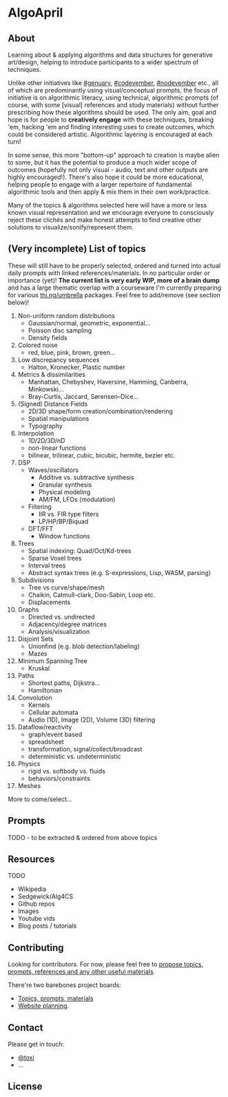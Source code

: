 # AlgoApril

## About

Learning about & applying algorithms and data structures for generative
art/design, helping to introduce participants to a wider spectrum of techniques.

Unlike other initiatives like
[#genuary](https://twitter.com/hashtag/genuary?src=hashtag_click&f=live),
[#codevember](https://twitter.com/hashtag/codevember?src=hashtag_click&f=live),
[#nodevember](https://twitter.com/hashtag/nodevember?src=hashtag_click&f=live)
etc., all of which are predominantly using visual/conceptual prompts, the focus
of initiative is on algorithmic literacy, using technical, algorithmic prompts
(of course, with some [visual] references and study materials) without further
prescribing how these algorithms should be used. The only aim, goal and hope is
for people to **creatively engage** with these techniques, breaking 'em, hacking
'em and finding interesting uses to create outcomes, which could be considered
artistic. Algorithmic layering is encouraged at each turn!

In some sense, this more "bottom-up" approach to creation is maybe alien to
some, but it has the potential to produce a much wider scope of outcomes
(hopefully not only visual - audio, text and other outputs are highly
encouraged!). There's also hope it _could_ be more educational, helping people
to engage with a larger repertoire of fundamental algorithmic tools and then
apply & mix them in their own work/practice.

Many of the topics & algorithms selected here will have a more or less known
visual representation and we encourage everyone to consciously reject these
clichés and make honest attempts to find creative other solutions to
visualize/sonify/represent them.

## (Very incomplete) List of topics

These will still have to be properly selected, ordered and turned into actual
daily prompts with linked references/materials. In no particular order or
importance (yet)! **The current list is very early WIP, more of a brain dump**
and has a large thematic overlap with a courseware I'm currently preparing for
various [thi.ng/umbrella](https://thi.ng/umbrella) packages. Feel free to
add/remove (see section below)!

1) Non-uniform random distributions
    - Gaussian/normal, geometric, exponential...
    - Poisson disc sampling
    - Density fields
1) Colored noise
    - red, blue, pink, brown, green...
1) Low discrepancy sequences
    - Halton, Kronecker, Plastic number
1) Metrics & dissimilarities
    - Manhattan, Chebyshev, Haversine, Hamming, Canberra, Minkowski...
    - Bray-Curtis, Jaccard, Sørensen–Dice...
1) (Signed) Distance Fields
    - 2D/3D shape/form creation/combination/rendering
    - Spatial manipulations
    - Typography
1) Interpolation
    - 1D/2D/3D/nD
    - non-linear functions
    - bilinear, trilinear, cubic, bicubic, hermite, bezier etc.
1) DSP
    - Waves/oscillators
        - Additive vs. subtractive synthesis
        - Granular synthesis
        - Physical modeling
        - AM/FM, LFOs (modulation)
    - Filtering
        - IIR vs. FIR type filters
        - LP/HP/BP/Biquad
    - DFT/FFT
        - Window functions
1) Trees
    - Spatial indexing: Quad/Oct/Kd-trees
    - Sparse Voxel trees
    - Interval trees
    - Abstract syntax trees (e.g. S-expressions, Lisp, WASM, parsing)
1) Subdivisions
    - Tree vs curve/shape/mesh
    - Chaikin, Catmull-clark, Doo-Sabin, Loop etc.
    - Displacements
1) Graphs
    - Directed vs. undirected
    - Adjacency/degree matrices
    - Analysis/visualization
1) Disjoint Sets
    - Unionfind (e.g. blob detection/labeling)
    - Mazes
1) Minimum Spanning Tree
    - Kruskal
1) Paths
    - Shortest paths, Dijkstra...
    - Hamiltonian
1) Convolution
    - Kernels
    - Cellular automata
    - Audio (1D), Image (2D), Volume (3D) filtering
1) Dataflow/reactivity
    - graph/event based
    - spreadsheet
    - transformation, signal/collect/broadcast
    - deterministic vs. undeterministic
1) Physics
    - rigid vs. softbody vs. fluids
    - behaviors/constraints
1) Meshes

More to come/select...

## Prompts

TODO - to be extracted & ordered from above topics

## Resources

TODO

- Wikipedia
- Sedgewick/Alg4CS
- Github repos
- Images
- Youtube vids
- Blog posts / tutorials

## Contributing

Looking for contributors. For now, please feel free to [propose topics, prompts,
references and any other useful materials]().

There're two barebones project boards:

- [Topics, prompts, materials](https://github.com/orgs/algoapril/projects/1)
- [Website planning](https://github.com/orgs/algoapril/projects/2).

## Contact

Please get in touch:

- [@toxi](https://twitter.com/toxi)
- ...

## License

